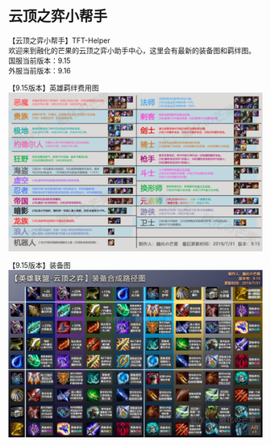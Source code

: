 # 云顶之弈小帮手
【云顶之弈小帮手】TFT-Helper  
欢迎来到融化的芒果的云顶之弈小助手中心，这里会有最新的装备图和羁绊图。  
国服当前版本：9.15  
外服当前版本：9.16  

【9.15版本】英雄羁绊费用图  
![Image text](https://raw.githubusercontent.com/CuewarsTaner/TFT/master/9.15/【9.15版本】英雄羁绊费用图.png)

【9.15版本】装备图  
![Image text](https://raw.githubusercontent.com/CuewarsTaner/TFT/master/9.15/【9.15版本】装备图.png)
